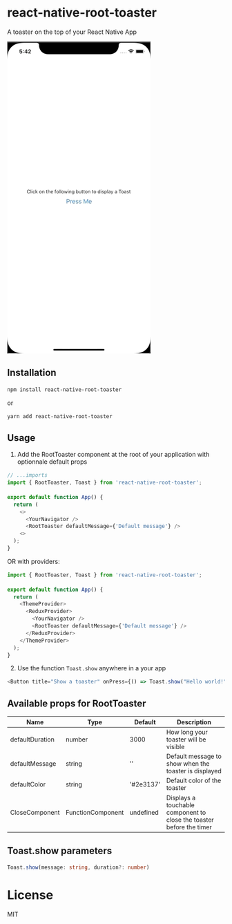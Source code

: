 # react-native-root-toaster

A toaster on the top of your React Native App

![React Native Root Toaster demo](./react-native-root-toaster.gif)

## Installation

```sh
npm install react-native-root-toaster
```

or

```sh
yarn add react-native-root-toaster
```

## Usage

1. Add the RootToaster component at the root of your application with optionnale default props

```javascript
// ...imports
import { RootToaster, Toast } from 'react-native-root-toaster';

export default function App() {
  return (
    <>
      <YourNavigator />
      <RootToaster defaultMessage={'Default message'} />
    <>
  );
}
```

OR with providers:

```javascript
import { RootToaster, Toast } from 'react-native-root-toaster';

export default function App() {
  return (
    <ThemeProvider>
      <ReduxProvider>
        <YourNavigator />
        <RootToaster defaultMessage={'Default message'} />
      </ReduxProvider>
    </ThemeProvider>
  );
}
```

2. Use the function `Toast.show` anywhere in a your app

```javascript
<Button title="Show a toaster" onPress={() => Toast.show("Hello world!")}>
```

## Available props for RootToaster

| Name            | Type              | Default   | Description                                                          |
| --------------- | ----------------- | --------- | -------------------------------------------------------------------- |
| defaultDuration | number            | 3000      | How long your toaster will be visible                                |
| defaultMessage  | string            | ''        | Default message to show when the toaster is displayed                |
| defaultColor    | string            | '#2e3137' | Default color of the toaster                                         |
| CloseComponent  | FunctionComponent | undefined | Displays a touchable component to close the toaster before the timer |

## Toast.show parameters

```typescript
Toast.show(message: string, duration?: number)
```

# License

MIT

